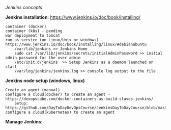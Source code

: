 *Jenkins concepts*:

**Jenkins installation**: https://www.jenkins.io/doc/book/installing/

	container (docker)
	container (k8s) - pending
	war deployment to tomcat
	run as service (on Linux/Unix or windows) - https://www.jenkins.io/doc/book/installing/linux/#debianubuntu
		/var/lib/jenkins >> Jenkins Home
		sudo cat /var/lib/jenkins/secrets/initialAdminPassword >> initial admin password for the user admin
		/etc/init.d/jenkins  >> Setup Jenkins as a daemon launched on start
		/var/log/jenkins/jenkins.log >> console log output to the file

**Jenkins node setup (windows, linux)**

	Create an agent (manual)
	configure a cloud(docker) to create an agent - https://devopscube.com/docker-containers-as-build-slaves-jenkins/
		Setup: https://github.com/DayToDayDevOpsCourse/JenkinsDayToDayCourse/blob/master/JenkinsNodeDockerCloudSetup.md
	configure a cloud(kubernetes) to create an agent

**Manage Jenkins**:
